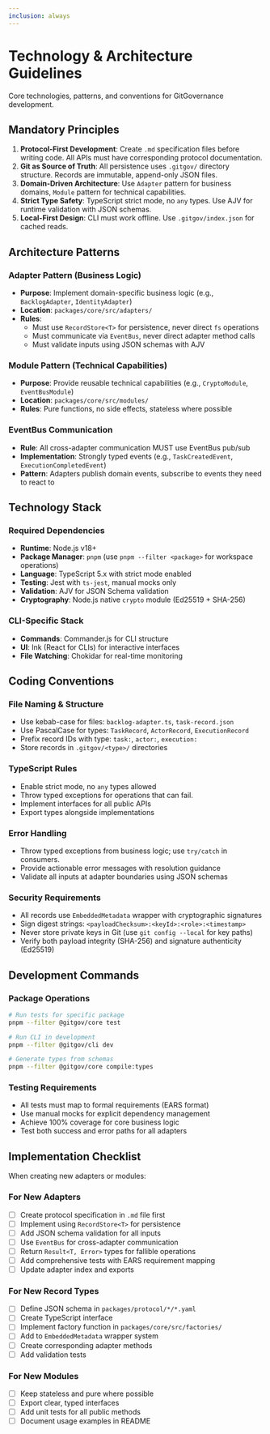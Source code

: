 ```yaml
---
inclusion: always
---
```


# Technology & Architecture Guidelines

Core technologies, patterns, and conventions for GitGovernance development.

## Mandatory Principles

1. **Protocol-First Development**: Create `.md` specification files before writing code. All APIs must have corresponding protocol documentation.
2. **Git as Source of Truth**: All persistence uses `.gitgov/` directory structure. Records are immutable, append-only JSON files.
3. **Domain-Driven Architecture**: Use `Adapter` pattern for business domains, `Module` pattern for technical capabilities.
4. **Strict Type Safety**: TypeScript strict mode, no `any` types. Use AJV for runtime validation with JSON schemas.
5. **Local-First Design**: CLI must work offline. Use `.gitgov/index.json` for cached reads.

## Architecture Patterns

### Adapter Pattern (Business Logic)

- **Purpose**: Implement domain-specific business logic (e.g., `BacklogAdapter`, `IdentityAdapter`)
- **Location**: `packages/core/src/adapters/`
- **Rules**:
  - Must use `RecordStore<T>` for persistence, never direct `fs` operations
  - Must communicate via `EventBus`, never direct adapter method calls
  - Must validate inputs using JSON schemas with AJV

### Module Pattern (Technical Capabilities)

- **Purpose**: Provide reusable technical capabilities (e.g., `CryptoModule`, `EventBusModule`)
- **Location**: `packages/core/src/modules/`
- **Rules**: Pure functions, no side effects, stateless where possible

### EventBus Communication

- **Rule**: All cross-adapter communication MUST use EventBus pub/sub
- **Implementation**: Strongly typed events (e.g., `TaskCreatedEvent`, `ExecutionCompletedEvent`)
- **Pattern**: Adapters publish domain events, subscribe to events they need to react to

## Technology Stack

### Required Dependencies

- **Runtime**: Node.js v18+
- **Package Manager**: `pnpm` (use `pnpm --filter <package>` for workspace operations)
- **Language**: TypeScript 5.x with strict mode enabled
- **Testing**: Jest with `ts-jest`, manual mocks only
- **Validation**: AJV for JSON Schema validation
- **Cryptography**: Node.js native `crypto` module (Ed25519 + SHA-256)

### CLI-Specific Stack

- **Commands**: Commander.js for CLI structure
- **UI**: Ink (React for CLIs) for interactive interfaces
- **File Watching**: Chokidar for real-time monitoring

## Coding Conventions

### File Naming & Structure

- Use kebab-case for files: `backlog-adapter.ts`, `task-record.json`
- Use PascalCase for types: `TaskRecord`, `ActorRecord`, `ExecutionRecord`
- Prefix record IDs with type: `task:`, `actor:`, `execution:`
- Store records in `.gitgov/<type>/` directories

### TypeScript Rules

- Enable strict mode, no `any` types allowed
- Throw typed exceptions for operations that can fail.
- Implement interfaces for all public APIs
- Export types alongside implementations

### Error Handling

- Throw typed exceptions from business logic; use `try/catch` in consumers.
- Provide actionable error messages with resolution guidance
- Validate all inputs at adapter boundaries using JSON schemas

### Security Requirements

- All records use `EmbeddedMetadata` wrapper with cryptographic signatures
- Sign digest strings: `<payloadChecksum>:<keyId>:<role>:<timestamp>`
- Never store private keys in Git (use `git config --local` for key paths)
- Verify both payload integrity (SHA-256) and signature authenticity (Ed25519)

## Development Commands

### Package Operations

```bash
# Run tests for specific package
pnpm --filter @gitgov/core test

# Run CLI in development
pnpm --filter @gitgov/cli dev

# Generate types from schemas
pnpm --filter @gitgov/core compile:types
```

### Testing Requirements

- All tests must map to formal requirements (EARS format)
- Use manual mocks for explicit dependency management
- Achieve 100% coverage for core business logic
- Test both success and error paths for all adapters

## Implementation Checklist

When creating new adapters or modules:

### For New Adapters

- [ ] Create protocol specification in `.md` file first
- [ ] Implement using `RecordStore<T>` for persistence
- [ ] Add JSON schema validation for all inputs
- [ ] Use `EventBus` for cross-adapter communication
- [ ] Return `Result<T, Error>` types for fallible operations
- [ ] Add comprehensive tests with EARS requirement mapping
- [ ] Update adapter index and exports

### For New Record Types

- [ ] Define JSON schema in `packages/protocol/*/*.yaml`
- [ ] Create TypeScript interface
- [ ] Implement factory function in `packages/core/src/factories/`
- [ ] Add to `EmbeddedMetadata` wrapper system
- [ ] Create corresponding adapter methods
- [ ] Add validation tests

### For New Modules

- [ ] Keep stateless and pure where possible
- [ ] Export clear, typed interfaces
- [ ] Add unit tests for all public methods
- [ ] Document usage examples in README
